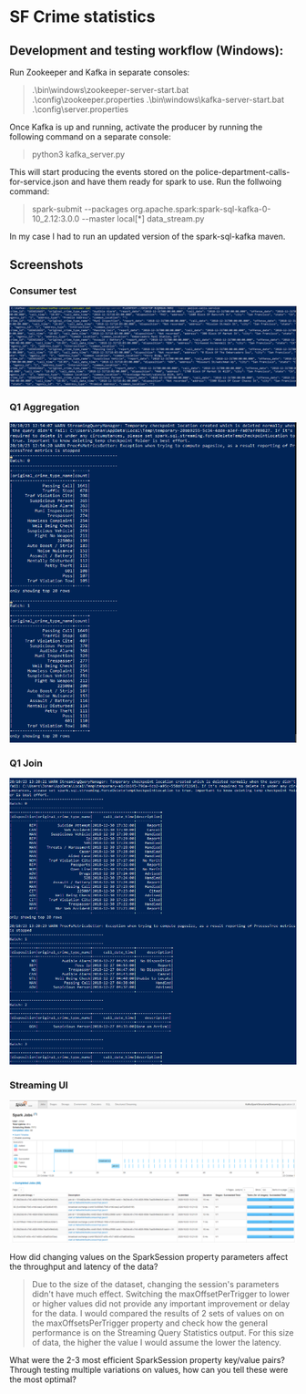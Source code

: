 # SF Crime statistics

## Development and testing workflow (Windows):

Run Zookeeper and Kafka in separate consoles:
>.\bin\windows\zookeeper-server-start.bat .\config\zookeeper.properties 
>.\bin\windows\kafka-server-start.bat .\config\server.properties 

Once Kafka is up and running, activate the producer by running the following command on a separate console:
>python3 kafka_server.py

This will start producing the events stored on the police-department-calls-for-service.json and have them ready for spark to use.
Run the follwoing command:

>spark-submit --packages org.apache.spark:spark-sql-kafka-0-10_2.12:3.0.0 --master local[*] data_stream.py

In my case I had to run an updated version of the spark-sql-kafka maven.

## Screenshots 
### Consumer test
![Consumer test](https://github.com/johan855/sf_crime_statistics/blob/master/screenshots/consumer_test.png?raw=true "Consumer test")


### Q1 Aggregation
![Q1 Aggregation](https://github.com/johan855/sf_crime_statistics/blob/master/screenshots/Q1.png?raw=true "Q1 Aggregation")


### Q1 Join
![Q1 Join](https://github.com/johan855/sf_crime_statistics/blob/master/screenshots/Q2.png?raw=true "Q1 Join")


### Streaming UI
![Streaming UI](https://github.com/johan855/sf_crime_statistics/blob/master/screenshots/Streaming_UI.png?raw=true "Streaming UI")



How did changing values on the SparkSession property parameters affect the throughput and latency of the data?
> Due to the size of the dataset, changing the session's parameters didn't have much effect.
> Switching the maxOffsetPerTrigger to lower or higher values did not provide any important improvement or delay for the data.
> I would compared the results of 2 sets of values on on the maxOffsetsPerTrigger property and check how the general performance is on the Streaming Query Statistics
> output.
> For this size of data, the higher the value I would assume the lower the latency.

What were the 2-3 most efficient SparkSession property key/value pairs? Through testing multiple variations on values, how can you tell these were the most optimal?